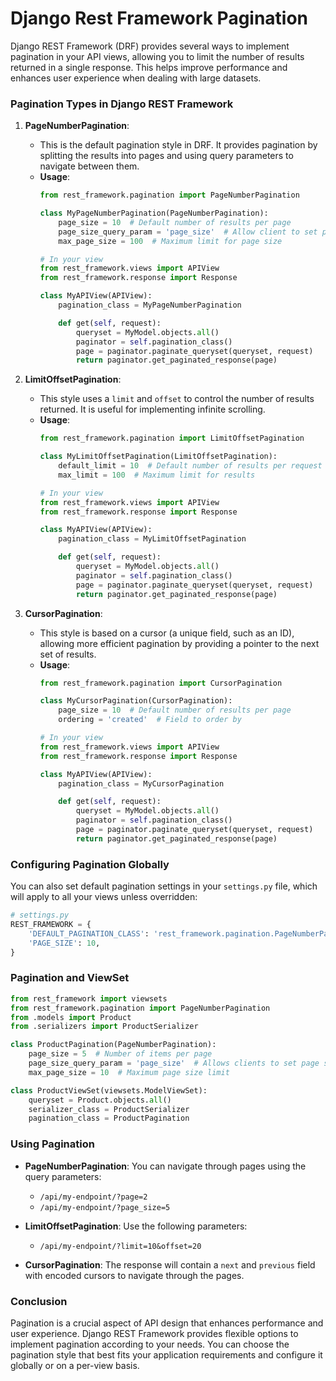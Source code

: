 # Django Rest Framework Pagination

Django REST Framework (DRF) provides several ways to implement pagination in your API views, 
allowing you to limit the number of results returned in a single response. 
This helps improve performance and enhances user experience when dealing with large datasets.

### Pagination Types in Django REST Framework

1. **PageNumberPagination**:
   - This is the default pagination style in DRF. It provides pagination by splitting the results into pages and using query parameters to navigate between them.
   - **Usage**:
     ```python
     from rest_framework.pagination import PageNumberPagination

     class MyPageNumberPagination(PageNumberPagination):
         page_size = 10  # Default number of results per page
         page_size_query_param = 'page_size'  # Allow client to set page size
         max_page_size = 100  # Maximum limit for page size

     # In your view
     from rest_framework.views import APIView
     from rest_framework.response import Response

     class MyAPIView(APIView):
         pagination_class = MyPageNumberPagination

         def get(self, request):
             queryset = MyModel.objects.all()
             paginator = self.pagination_class()
             page = paginator.paginate_queryset(queryset, request)
             return paginator.get_paginated_response(page)
     ```

2. **LimitOffsetPagination**:
   - This style uses a `limit` and `offset` to control the number of results returned. It is useful for implementing infinite scrolling.
   - **Usage**:
     ```python
     from rest_framework.pagination import LimitOffsetPagination

     class MyLimitOffsetPagination(LimitOffsetPagination):
         default_limit = 10  # Default number of results per request
         max_limit = 100  # Maximum limit for results

     # In your view
     from rest_framework.views import APIView
     from rest_framework.response import Response

     class MyAPIView(APIView):
         pagination_class = MyLimitOffsetPagination

         def get(self, request):
             queryset = MyModel.objects.all()
             paginator = self.pagination_class()
             page = paginator.paginate_queryset(queryset, request)
             return paginator.get_paginated_response(page)
     ```

3. **CursorPagination**:
   - This style is based on a cursor (a unique field, such as an ID), allowing more efficient pagination by providing a pointer to the next set of results.
   - **Usage**:
     ```python
     from rest_framework.pagination import CursorPagination

     class MyCursorPagination(CursorPagination):
         page_size = 10  # Default number of results per page
         ordering = 'created'  # Field to order by

     # In your view
     from rest_framework.views import APIView
     from rest_framework.response import Response

     class MyAPIView(APIView):
         pagination_class = MyCursorPagination

         def get(self, request):
             queryset = MyModel.objects.all()
             paginator = self.pagination_class()
             page = paginator.paginate_queryset(queryset, request)
             return paginator.get_paginated_response(page)
     ```

### Configuring Pagination Globally

You can also set default pagination settings in your `settings.py` file, which will apply to all your views unless overridden:

```python
# settings.py
REST_FRAMEWORK = {
    'DEFAULT_PAGINATION_CLASS': 'rest_framework.pagination.PageNumberPagination',
    'PAGE_SIZE': 10,
}
```

### Pagination and ViewSet

```python
from rest_framework import viewsets
from rest_framework.pagination import PageNumberPagination
from .models import Product
from .serializers import ProductSerializer

class ProductPagination(PageNumberPagination):
    page_size = 5  # Number of items per page
    page_size_query_param = 'page_size'  # Allows clients to set page size
    max_page_size = 10  # Maximum page size limit

class ProductViewSet(viewsets.ModelViewSet):
    queryset = Product.objects.all()
    serializer_class = ProductSerializer
    pagination_class = ProductPagination

```

### Using Pagination

- **PageNumberPagination**: You can navigate through pages using the query parameters:
  - `/api/my-endpoint/?page=2`
  - `/api/my-endpoint/?page_size=5`

- **LimitOffsetPagination**: Use the following parameters:
  - `/api/my-endpoint/?limit=10&offset=20`

- **CursorPagination**: The response will contain a `next` and `previous` field with encoded cursors to navigate through the pages.

### Conclusion

Pagination is a crucial aspect of API design that enhances performance and user experience.
Django REST Framework provides flexible options to implement pagination according to your needs. 
You can choose the pagination style that best fits your application requirements and configure it globally or on a per-view basis.
